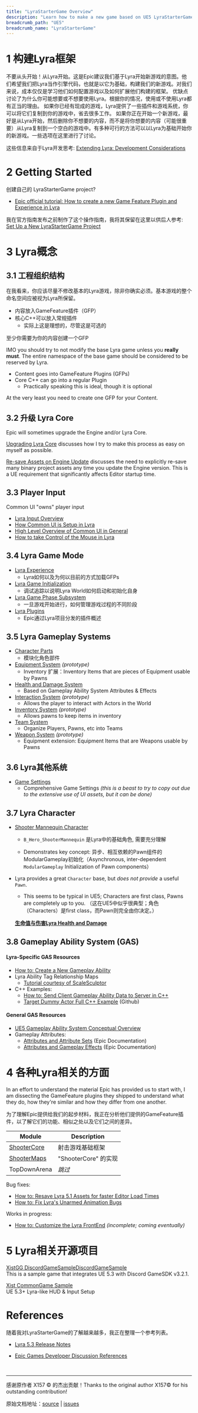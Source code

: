 ```yaml
---
title: "LyraStarterGame Overview"
description: "Learn how to make a new game based on UE5 LyraStarterGame (Lyra)"
breadcrumb_path: "UE5"
breadcrumb_name: "LyraStarterGame"
---
```



# 1 构建Lyra框架

不要从头开始！从Lyra开始。这是Epic建议我们基于Lyra开始新游戏的意图。他们希望我们把Lyra当作引擎代码，也就是以它为基础，构建我们的新游戏。对我们来说，成本仅仅是学习他们如何配置游戏以及如何扩展他们构建的框架。
优缺点讨论了为什么你可能想要或不想要使用Lyra。根据你的情况，使用或不使用Lyra都有正当的理由。
如果你已经有现成的游戏，Lyra提供了一些插件和游戏系统，你可以将它们复制到你的游戏中，省去很多工作。
如果你正在开始一个新游戏，最好是从Lyra开始，然后删除你不想要的内容，而不是将你想要的内容（可能很重要）从Lyra复制到一个空白的游戏中。有多种可行的方法可以以Lyra为基础开始你的新游戏。一些选项在这里进行了讨论。

这些信息来自于Lyra开发思考:
[Extending Lyra: Development Considerations](./Development-Considerations)


# 2 Getting Started

创建自己的 LyraStarterGame project?

- [Epic official tutorial: How to create a new Game Feature Plugin and Experience in Lyra](https://dev.epicgames.com/community/learning/tutorials/rdW2/unreal-engine-how-to-create-a-new-game-feature-plugin-and-experience-in-lyra)

我在官方指南发布之前制作了这个操作指南，我将其保留在这里以供后人参考: [Set Up a New LyraStarterGame Project](./Getting-Started-Setting-Up-a-New-LyraStarterGame-Project)


# 3 Lyra概念

## 3.1 工程组织结构  
在我看来，你应该尽量不修改基本的Lyra游戏，除非你确实必须。基本游戏的整个命名空间应被视为Lyra所保留。  
- 内容放入GameFeature插件（GFP）
- 核心C++可以放入常规插件
  - 实际上这是理想的，尽管这是可选的

至少你需要为你的内容创建一个GFP

IMO you should try to not modify the base Lyra game unless you **really must**.
The entire namespace of the base game should be considered to be reserved by Lyra.

- Content goes into GameFeature Plugins (GFPs)
- Core C++ can go into a regular Plugin
  - Practically speaking this is ideal, though it is optional

At the very least you need to create one GFP for your Content.

## 3.2 升级 Lyra Core

Epic will sometimes upgrade the Engine and/or Lyra Core.

[Upgrading Lyra Core](./Upgrading-Lyra-Core/)
discusses how I try to make this process as easy on myself as possible.

[Re-save Assets on Engine Update](/UE5/Engine/Resave-Assets)
discusses the need to explicitly re-save many binary project assets any time you
update the Engine version.  This is a UE requirement that significantly affects
Editor startup time.


## 3.3 Player Input

Common UI "owns" player input

  - [Lyra Input Overview](./Input/)
  - [How Common UI is Setup in Lyra](./CommonUI/)
  - [High Level Overview of Common UI in General](/UE5/CommonUI/)
  - [How to take Control of the Mouse in Lyra](/UE5/LyraStarterGame/Tutorials/How-to-Take-Control-of-the-Mouse)


## 3.4 Lyra Game Mode

- [Lyra Experience](./Experience/)
  - Lyra如何以及为何以目前的方式加载GFPs
- [Lyra Game Initialization](./InitGame/)
  - 调试追踪以说明Lyra World如何启动和初始化自身
- [Lyra Game Phase Subsystem](./GamePhaseSubsystem/)
  - 一旦游戏开始进行，如何管理游戏过程的不同阶段
- [Lyra Plugins](./Plugins/)
  - Epic通过Lyra项目分发的插件概述


## 3.5 Lyra Gameplay Systems

- [Character Parts](./CharacterParts/)
  - 模块化角色部件
- [Equipment System](./Equipment/) *(prototype)*
  - Inventory 扩展：Inventory Items that are pieces of Equipment usable by Pawns
- [Health and Damage System](./Health-and-Damage/)
  - Based on Gameplay Ability System Attributes & Effects
- [Interaction System](./Interactions/) *(prototype)*
  - Allows the player to interact with Actors in the World
- [Inventory System](./Inventory/) *(prototype)*
  - Allows pawns to keep items in inventory
- [Team System](./Teams/)
  - Organize Players, Pawns, etc into Teams
- [Weapon System](./Weapons/) *(prototype)*
  - Equipment extension: Equipment Items that are Weapons usable by Pawns


## 3.6 Lyra其他系统

- [Game Settings](https://docs.unrealengine.com/5.3/en-US/lyra-sample-game-settings-in-unreal-engine/)
  - Comprehensive Game Settings *(this is a beast to try to copy out due to the extensive use of UI assets, but it can be done)*


## 3.7 Lyra Character

- [Shooter Mannequin Character](./ShooterMannequin)
  - `B_Hero_ShooterMannequin` 是Lyra中的基础角色, 需要充分理解

  - Demonstrates key concept: 异步、相互依赖的Pawn组件的ModularGameplay初始化（Asynchronous, inter-dependent `ModularGameplay` Initialization of Pawn components）

- Lyra provides a great `Character` base, but *does not provide* a useful `Pawn`.
  - This seems to be typical in UE5; Characters are first class, Pawns are completely up to you.
  （这在UE5中似乎很典型；角色（Characters）是first class，而Pawn则完全由你决定。）


  **[生命值与伤害Lyra Health and Damage](./Health-and-Damage)**

## 3.8 Gameplay Ability System (GAS)

#### Lyra-Specific GAS Resources

- [How to: Create a New Gameplay Ability](./Tutorials/How-To-Create-a-New-Gameplay-Ability)
- Lyra Ability Tag Relationship Maps
  - [Tutorial courtesy of ScaleSculptor](https://www.artstation.com/blogs/scalesculptor/ZgqV/ability-tag-relationship-maps-in-lyra)
- C++ Examples:
  - [How to: Send Client Gameplay Ability Data to Server in C++](/UE5/GameplayAbilitySystem/How-To-Send-Client-Gameplay-Ability-Data-to-Server-in-C++)
  - [Target Dummy Actor Full C++ Example](https://github.com/x157/Lyra-ActorWithAbilities) (Github)

#### General GAS Resources

- [UE5 Gameplay Ability System Conceptual Overview](/UE5/GameplayAbilitySystem/)
- Gameplay Attributes:
    - [Attributes and Attribute Sets](https://docs.unrealengine.com/5.0/en-US/gameplay-attributes-and-attribute-sets-for-the-gameplay-ability-system-in-unreal-engine/) (Epic Documentation)
    - [Attributes and Gameplay Effects](https://docs.unrealengine.com/5.0/en-US/gameplay-attributes-and-gameplay-effects-for-the-gameplay-ability-system-in-unreal-engine/) (Epic Documentation)


# 4 各种Lyra相关的方面

In an effort to understand the material Epic has provided us to start with, I am dissecting the GameFeature plugins they shipped to understand what they do, how they're similar and how they differ from one another.

为了理解Epic提供给我们的起步材料，我正在分析他们提供的GameFeature插件，以了解它们的功能、相似之处以及它们之间的差异。

| Module                        | Description                       |
|-------------------------------|-----------------------------------|
| [ShooterCore](./ShooterCore/) |  射击游戏基础框架 |
| [ShooterMaps](./ShooterMaps/) |  "ShooterCore" 的实现     |
| TopDownArena                  |  *跳过*       |

Bug fixes:

- [How to: Resave Lyra 5.1 Assets for faster Editor Load Times](./How-To-Resave-Assets-v5.1)
- [How to: Fix Lyra's Unarmed Animation Bugs](./Tutorials/How-To-Fix-Lyra-Unarmed-Animation-Bugs)

Works in progress:

- [How to: Customize the Lyra FrontEnd](./How-To-Customize-Lyra-FrontEnd) *(incomplete; coming eventually)*


# 5 Lyra相关开源项目
[XistGG DiscordGameSampleDiscordGameSample](https://github.com/XistGG/DiscordGameSample)  
This is a sample game that integrates UE 5.3 with Discord GameSDK v3.2.1.


[Xist CommonGame Sample](https://github.com/XistGG/XistCommonGameSample)  
UE 5.3+ Lyra-like HUD & Input Setup


# References

随着我对LyraStarterGame的了解越来越多，我正在整理一个参考列表。

- [Lyra 5.3 Release Notes](https://docs.unrealengine.com/5.3/en-US/upgrading-the-lyra-starter-game-to-the-latest-engine-release-in-unreal-engine/#unrealengine5.3)

- [Epic Games Developer Discussion References](./Epic-Games-Developer-Discussion-References)


<br/>
<hr/>
<div class="container">
    <p> 感谢原作者 X157 &copy; 的杰出贡献！Thanks to the original author X157&copy; for his outstanding contribution!</p>
        原始文档地址：<a href="https://x157.github.io">source</a> | <a href="https://github.com/x157/x157.github.io/issues">issues</a>
    </p>
</div>
